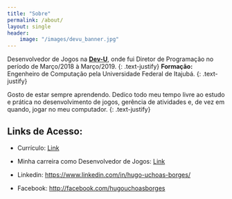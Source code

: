 ```yaml
---
title: "Sobre"
permalink: /about/
layout: single
header:
    image: "/images/devu_banner.jpg"
---
```


Desenvolvedor de Jogos na [**Dev-U**](https://www.facebook.com/DevUnifei/), onde fui Diretor de Programação no período de Março/2018 à Março/2019.
{: .text-justify}
**Formação:** Engenheiro de Computação pela Universidade Federal de Itajubá.
{: .text-justify}


Gosto de estar sempre aprendendo. Dedico todo meu tempo livre ao estudo e prática no desenvolvimento de jogos, gerência de atividades e, de vez em quando, jogar no meu computador.
{: .text-justify}

## Links de Acesso:
* Currículo: [Link](/overleaf/curriculo/Curriculo.pdf)
* Minha carreira como Desenvolvedor de Jogos: [Link](/career/)

* Linkedin: https://www.linkedin.com/in/hugo-uchoas-borges/
* Facebook: http://facebook.com/hugouchoasborges

<object data="{{ post.file_document_path }}" width="1000" height="1000" type='application/pdf'/>
